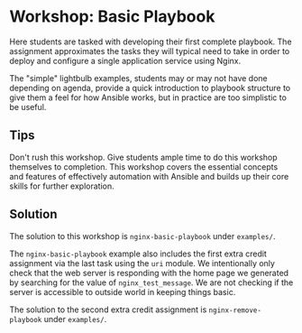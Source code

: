 # Workshop: Basic Playbook

Here students are tasked with developing their first complete playbook. The assignment approximates the tasks they will typical need to take in order to deploy and configure a single application service using Nginx.

The "simple" lightbulb examples, students may or may not have done depending on agenda, provide a quick introduction to playbook structure to give them a feel for how Ansible works, but in practice are too simplistic to be useful.

## Tips

Don't rush this workshop. Give students ample time to do this workshop themselves to completion. This workshop covers the essential concepts and features of effectively automation with Ansible and builds up their core skills for further exploration.

## Solution

The solution to this workshop is `nginx-basic-playbook` under `examples/`.

The `nginx-basic-playbook` example also includes the first extra credit assignment via the last task using the `uri` module. We intentionally only check that the web server is responding with the home page we generated by searching for the value of `nginx_test_message`. We are not checking if the server is accessible to outside world in keeping things basic.

The solution to the second extra credit assignment is `nginx-remove-playbook` under `examples/`.

